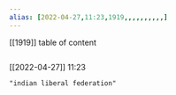 ```yaml
---
alias: [2022-04-27,11:23,1919,,,,,,,,,,]
---
```

[[1919]]
table of content
```toc
```

[[2022-04-27]] 11:23

```query
"indian liberal federation"
```